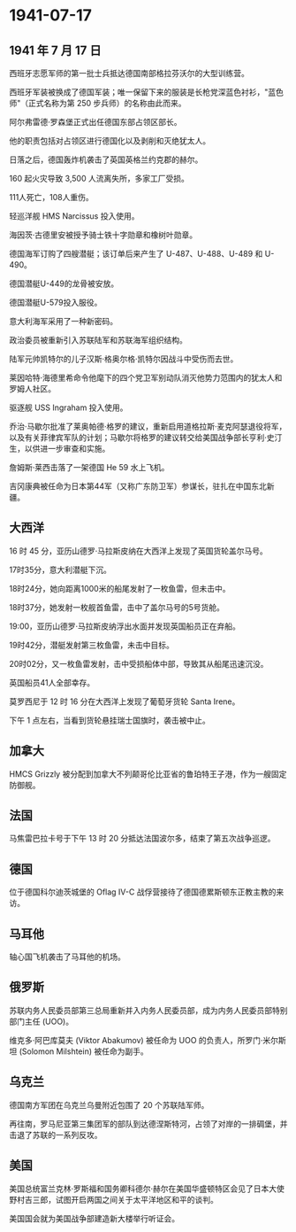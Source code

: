 # 1941-07-17

## 1941 年 7 月 17 日

西班牙志愿军师的第一批士兵抵达德国南部格拉芬沃尔的大型训练营。

西班牙军装被换成了德国军装；唯一保留下来的服装是长枪党深蓝色衬衫，"蓝色师"（正式名称为第
250 步兵师）的名称由此而来。

阿尔弗雷德·罗森堡正式出任德国东部占领区部长。

他的职责包括对占领区进行德国化以及剥削和灭绝犹太人。

日落之后，德国轰炸机袭击了英国英格兰约克郡的赫尔。

160 起火灾导致 3,500 人流离失所，多家工厂受损。

111人死亡，108人重伤。

轻巡洋舰 HMS Narcissus 投入使用。

海因茨·古德里安被授予骑士铁十字勋章和橡树叶勋章。

德国海军订购了四艘潜艇；该订单后来产生了 U-487、U-488、U-489 和 U-490。

德国潜艇U-449的龙骨被安放。

德国潜艇U-579投入服役。

意大利海军采用了一种新密码。

政治委员被重新引入苏联陆军和苏联海军组织结构。

陆军元帅凯特尔的儿子汉斯·格奥尔格·凯特尔因战斗中受伤而去世。

莱因哈特·海德里希命令他麾下的四个党卫军别动队消灭他势力范围内的犹太人和罗姆人社区。

驱逐舰 USS Ingraham 投入使用。

乔治·马歇尔批准了莱奥帕德·格罗的建议，重新启用道格拉斯·麦克阿瑟退役将军，以及有关菲律宾军队的计划；马歇尔将格罗的建议转交给美国战争部长亨利·史汀生，以供进一步审查和实施。

詹姆斯·莱西击落了一架德国 He 59 水上飞机。

吉冈康典被任命为日本第44军（又称广东防卫军）参谋长，驻扎在中国东北新疆。

## 大西洋

16 时 45 分，亚历山德罗·马拉斯皮纳在大西洋上发现了英国货轮盖尔马号。

17时35分，意大利潜艇下沉。

18时24分，她向距离1000米的船尾发射了一枚鱼雷，但未击中。

18时37分，她发射一枚舰首鱼雷，击中了盖尔马号的5号货舱。

19:00，亚历山德罗·马拉斯皮纳浮出水面并发现英国船员正在弃船。

19时42分，潜艇发射第三枚鱼雷，未击中目标。

20时02分，又一枚鱼雷发射，击中受损船体中部，导致其从船尾迅速沉没。

英国船员41人全部幸存。

莫罗西尼于 12 时 16 分在大西洋上发现了葡萄牙货轮 Santa Irene。

下午 1 点左右，当看到货轮悬挂瑞士国旗时，袭击被中止。

## 加拿大

HMCS Grizzly
被分配到加拿大不列颠哥伦比亚省的鲁珀特王子港，作为一艘固定防御舰。

## 法国

马焦雷巴拉卡号于下午 13 时 20 分抵达法国波尔多，结束了第五次战争巡逻。

## 德国

位于德国科尔迪茨城堡的 Oflag IV-C
战俘营接待了德国德累斯顿东正教主教的来访。

## 马耳他

轴心国飞机袭击了马耳他的机场。

## 俄罗斯

苏联内务人民委员部第三总局重新并入内务人民委员部，成为内务人民委员部特别部门主任
(UOO)。

维克多·阿巴库莫夫 (Viktor Abakumov) 被任命为 UOO
的负责人，所罗门·米尔斯坦 (Solomon Milshtein) 被任命为副手。

## 乌克兰

德国南方军团在乌克兰乌曼附近包围了 20 个苏联陆军师。

再往南，罗马尼亚第三集团军的部队到达德涅斯特河，占领了对岸的一排碉堡，并击退了苏联的一系列反攻。

## 美国

美国总统富兰克林·罗斯福和国务卿科德尔·赫尔在美国华盛顿特区会见了日本大使野村吉三郎，试图开启两国之间关于太平洋地区和平的谈判。

美国国会就为美国战争部建造新大楼举行听证会。

